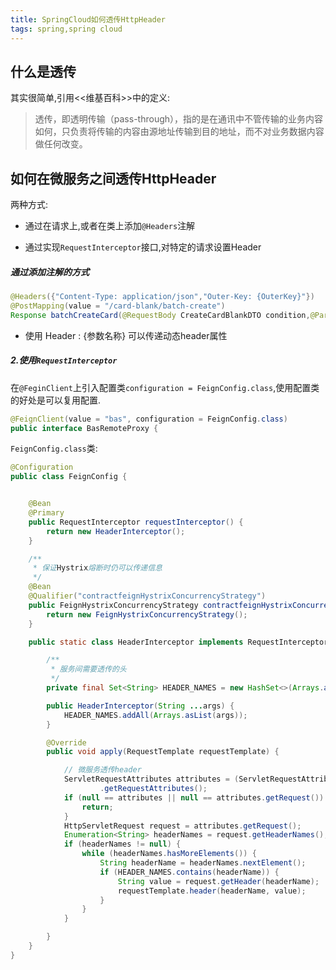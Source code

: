 ```yaml
---
title: SpringCloud如何透传HttpHeader
tags: spring,spring cloud
---
```



## 什么是透传

其实很简单,引用<<维基百科>>中的定义:

> 透传，即透明传输（pass-through），指的是在通讯中不管传输的业务内容如何，只负责将传输的内容由源地址传输到目的地址，而不对业务数据内容做任何改变。


## 如何在微服务之间透传HttpHeader

两种方式:

* 通过在请求上,或者在类上添加`@Headers`注解

* 通过实现`RequestInterceptor`接口,对特定的请求设置Header


##### 通过添加注解的方式

```java
@Headers({"Content-Type: application/json","Outer-Key: {OuterKey}"})
@PostMapping(value = "/card-blank/batch-create")
Response batchCreateCard(@RequestBody CreateCardBlankDTO condition,@Param("OuterKey") String type);
```

*  使用 Header : {参数名称} 可以传递动态header属性



##### 2.使用`RequestInterceptor`

在`@FeginClient`上引入配置类`configuration = FeignConfig.class`,使用配置类的好处是可以复用配置.

```java
@FeignClient(value = "bas", configuration = FeignConfig.class)
public interface BasRemoteProxy {
```

`FeignConfig.class`类:

```java
@Configuration
public class FeignConfig {


    @Bean
    @Primary
    public RequestInterceptor requestInterceptor() {
        return new HeaderInterceptor();
    }

    /**
     * 保证Hystrix熔断时仍可以传递信息
     */
    @Bean
    @Qualifier("contractfeignHystrixConcurrencyStrategy")
    public FeignHystrixConcurrencyStrategy contractfeignHystrixConcurrencyStrategy() {
        return new FeignHystrixConcurrencyStrategy();
    }

    public static class HeaderInterceptor implements RequestInterceptor {

        /**
         * 服务间需要透传的头
         */
        private final Set<String> HEADER_NAMES = new HashSet<>(Arrays.asList("tenant_code", "oauth2-authentication", "oauth2-authority"));

        public HeaderInterceptor(String ...args) {
            HEADER_NAMES.addAll(Arrays.asList(args));
        }

        @Override
        public void apply(RequestTemplate requestTemplate) {

            // 微服务透传header
            ServletRequestAttributes attributes = (ServletRequestAttributes) RequestContextHolder
                    .getRequestAttributes();
            if (null == attributes || null == attributes.getRequest()) {
                return;
            }
            HttpServletRequest request = attributes.getRequest();
            Enumeration<String> headerNames = request.getHeaderNames();
            if (headerNames != null) {
                while (headerNames.hasMoreElements()) {
                    String headerName = headerNames.nextElement();
                    if (HEADER_NAMES.contains(headerName)) {
                        String value = request.getHeader(headerName);
                        requestTemplate.header(headerName, value);
                    }
                }
            }

        }
    }
}
```
